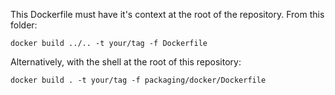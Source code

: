 This Dockerfile must have it's context at the root of the repository. From this folder:

``
docker build ../.. -t your/tag -f Dockerfile
``

Alternatively, with the shell at the root of this repository:

``
docker build . -t your/tag -f packaging/docker/Dockerfile
``
